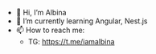 - 👋 Hi, I’m Albina
- 🌱 I’m currently learning Angular, Nest.js
- 📫 How to reach me:
  - TG: https://t.me/iamalbina

<!---
AVdev1/AVdev1 is a ✨ special ✨ repository because its `README.md` (this file) appears on your GitHub profile.
You can click the Preview link to take a look at your changes.
--->
